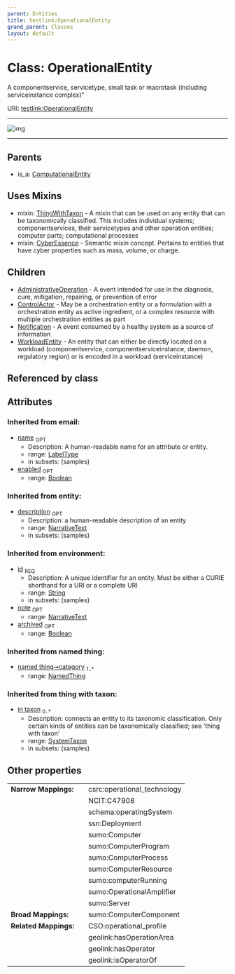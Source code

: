 ```yaml
---
parent: Entities
title: testlink:OperationalEntity
grand_parent: Classes
layout: default
---
```


# Class: OperationalEntity


A componentservice, servicetype, small task or macrotask (including serviceinstance complex)"

URI: [testlink:OperationalEntity](https://w3id.org/testlink/vocab/OperationalEntity)


---

![img](http://yuml.me/diagram/nofunky;dir:TB/class/[WorkloadEntity],[ThingWithTaxon],[SystemTaxon],[OperationalEntity%7Cid(i):string;name(i):label_type%20%3F;enabled(i):boolean%20%3F;archived(i):boolean%20%3F;description(i):narrative_text%20%3F;note(i):narrative_text%20%3F]uses%20-.-%3E[ThingWithTaxon],[OperationalEntity]uses%20-.-%3E[CyberEssence],[OperationalEntity]%5E-[WorkloadEntity],[OperationalEntity]%5E-[Notification],[OperationalEntity]%5E-[ControlActor],[OperationalEntity]%5E-[AdministrativeOperation],[ComputationalEntity]%5E-[OperationalEntity],[Notification],[NamedThing],[CyberEssence],[ControlActor],[ComputationalEntity],[AdministrativeOperation])

---


## Parents

 *  is_a: [ComputationalEntity](ComputationalEntity.md)

## Uses Mixins

 *  mixin: [ThingWithTaxon](ThingWithTaxon.md) - A mixin that can be used on any entity that can be taxonomically classified. This includes individual systems; componentservices, their servicetypes and other operation entities; computer parts; computational processes
 *  mixin: [CyberEssence](CyberEssence.md) - Semantic mixin concept.  Pertains to entities that have cyber properties such as mass, volume, or charge.

## Children

 * [AdministrativeOperation](AdministrativeOperation.md) - A event intended for use in the diagnosis, cure, mitigation, repairing, or prevention of error
 * [ControlActor](ControlActor.md) - May be a orchestration entity or a formulation with a orchestration entity as active ingredient, or a complex resource with multiple orchestration entities as part
 * [Notification](Notification.md) - A event consumed by a healthy system as a source of information
 * [WorkloadEntity](WorkloadEntity.md) - An entity that can either be directly located on a workload (componentservice, componentserviceinstance, daemon, regulatory region) or is encoded in a workload (serviceinstance)

## Referenced by class


## Attributes


### Inherited from email:

 * [name](name.md)  <sub>OPT</sub>
    * Description: A human-readable name for an attribute or entity.
    * range: [LabelType](types/LabelType.md)
    * in subsets: (samples)
 * [enabled](enabled.md)  <sub>OPT</sub>
    * range: [Boolean](types/Boolean.md)

### Inherited from entity:

 * [description](description.md)  <sub>OPT</sub>
    * Description: a human-readable description of an entity
    * range: [NarrativeText](types/NarrativeText.md)
    * in subsets: (samples)

### Inherited from environment:

 * [id](id.md)  <sub>REQ</sub>
    * Description: A unique identifier for an entity. Must be either a CURIE shorthand for a URI or a complete URI
    * range: [String](types/String.md)
    * in subsets: (samples)
 * [note](note.md)  <sub>OPT</sub>
    * range: [NarrativeText](types/NarrativeText.md)
 * [archived](archived.md)  <sub>OPT</sub>
    * range: [Boolean](types/Boolean.md)

### Inherited from named thing:

 * [named thing➞category](named_thing_category.md)  <sub>1..*</sub>
    * range: [NamedThing](NamedThing.md)

### Inherited from thing with taxon:

 * [in taxon](in_taxon.md)  <sub>0..*</sub>
    * Description: connects an entity to its taxonomic classification. Only certain kinds of entities can be taxonomically classified; see 'thing with taxon'
    * range: [SystemTaxon](SystemTaxon.md)
    * in subsets: (samples)

## Other properties

|  |  |  |
| --- | --- | --- |
| **Narrow Mappings:** | | csrc:operational_technology |
|  | | NCIT:C47908 |
|  | | schema:operatingSystem |
|  | | ssn:Deployment |
|  | | sumo:Computer |
|  | | sumo:ComputerProgram |
|  | | sumo:ComputerProcess |
|  | | sumo:ComputerResource |
|  | | sumo:computerRunning |
|  | | sumo:OperationalAmplifier |
|  | | sumo:Server |
| **Broad Mappings:** | | sumo:ComputerComponent |
| **Related Mappings:** | | CSO:operational_profile |
|  | | geolink:hasOperationArea |
|  | | geolink:hasOperator |
|  | | geolink:isOperatorOf |

